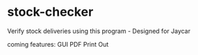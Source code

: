 # stock-checker
Verify stock deliveries using this program - Designed for Jaycar

coming features:
GUI
PDF Print Out
